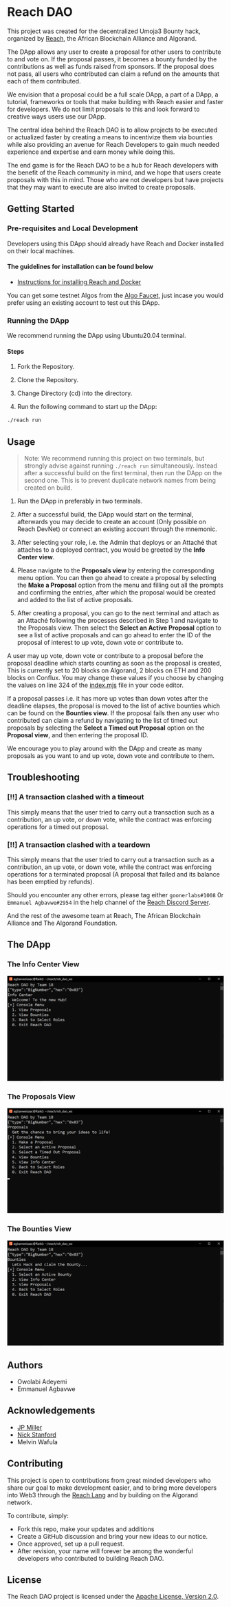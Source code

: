 # Reach DAO

This project was created for the decentralized Umoja3 Bounty hack, organized by [Reach](bit.ly/3GJm5ep), the African Blockchain Alliance and Algorand.

The DApp allows any user to create a proposal for other users to contribute to and vote on. If the proposal passes, it becomes a bounty funded by the contributions as well as funds raised from sponsors. If the proposal does not pass, all users who contributed can claim a refund on the amounts that each of them contributed.  

We envision that a proposal could be a full scale DApp, a part of a DApp, a tutorial, frameworks or tools that make building with Reach easier and faster for developers. We do not limit proposals to this and look forward to creative ways users use our DApp.  

The central idea behind the Reach DAO is to allow projects to be executed or actualized faster by creating a means to incentivize them via bounties while also providing an avenue for Reach Developers to gain much needed experience and expertise and earn money while doing this.  

The end game is for the Reach DAO to be a hub for Reach developers with the benefit of the Reach community in mind, and we hope that users create proposals with this in mind.
Those who are not developers but have projects that they may want to execute are also invited to create proposals.

## Getting Started

### Pre-requisites and Local Development

Developers using this DApp should already have Reach and Docker installed on their local machines.

#### The guidelines for installation can be found below

- [Instructions for installing Reach and Docker](https://docs.reach.sh/quickstart/#qs-win-install)

You can get some testnet Algos from the [Algo Faucet](https://bank.testnet.algorand.network/), just incase you would prefer using an existing account to test out this DApp.

### Running the DApp

We recommend running the DApp using Ubuntu20.04 terminal.

#### Steps

1. Fork the Repository.

2. Clone the Repository.

3. Change Directory (cd) into the directory.

4. Run the following command to start up the DApp:  

```sh
./reach run
```

## Usage

>Note: We recommend running this project on two terminals, but strongly advise against running `./reach run` simultaneously. Instead after a successful build on the first terminal, then run the DApp on the second one. This is to prevent duplicate network names from being created on build.

1. Run the DApp in preferably in two terminals.

2. After a successful build, the DApp would start on the terminal, afterwards you may decide to create an account (Only possible on Reach DevNet) or connect an existing account through the mnemonic.

3. After selecting your role, i.e. the Admin that deploys or an Attaché that attaches to a deployed contract, you would be greeted by the **Info Center view**.

4. Please navigate to the **Proposals view** by entering the corresponding menu option. You can then go ahead to create a proposal by selecting the **Make a Proposal** option from the menu and  filling out all the prompts and confirming the entries, after which the proposal would be created and added to the list of active proposals.  

5. After creating a proposal, you can go to the next terminal and attach as an Attaché following the processes described in Step 1 and navigate to the Proposals view. Then select the **Select an Active Proposal** option to see a list of active proposals and can go ahead to enter the ID of the proposal of interest to up vote, down vote or contribute to.  

A user may up vote, down vote or contribute to a proposal before the proposal deadline which starts counting as soon as the proposal is created, This is currently set to 20 blocks on Algorand, 2 blocks on ETH and 200 blocks on Conflux. You may change these values if you choose by changing the values on line 324 of the [index.mjs](./index.mjs) file in your code editor.  

If a proposal passes i.e. it has more up votes than down votes after the deadline elapses, the proposal is moved to the list of active bounties which can be found on the **Bounties view**. If the proposal fails then any user who contributed can claim a refund by navigating to the list of timed out proposals by selecting the **Select a Timed out Proposal** option on the **Proposal view**, and then entering the proposal ID.  

We encourage you to play around with the DApp and create as many proposals as you want to and up vote, down vote and contribute to them.  

## Troubleshooting

### [‼] A transaction clashed with a timeout

This simply means that the user tried to carry out a transaction such as a contribution, an up vote, or down vote, while the contract was enforcing operations for a timed out proposal.

### [‼] A transaction clashed with a teardown

This simply means that the user tried to carry out a transaction such as a contribution, an up vote, or down vote, while the contract was enforcing operations for a terminated proposal (A proposal that failed and its balance has been emptied by refunds).

Should you encounter any other errors, please tag either `goonerlabs#1008` 0r `Emmanuel Agbavwe#2954` in the help channel of the [Reach Discord Server](bit.ly/3BnPyKd).  

And the rest of the awesome team at Reach, The African Blockchain Alliance and The Algorand Foundation.

## The DApp

### The Info Center View

![InfoCenter](images/InfoCenter.png)

### The Proposals View

![Proposals](images/Proposals.png)

### The Bounties View

![Bounties](images/Bounties.png)

## Authors

- Owolabi Adeyemi
- Emmanuel Agbavwe

## Acknowledgements  

- [JP Miller](https://github.com/TheChronicMonster)
- [Nick Stanford](https://github.com/nstanford5)
- Melvin Wafula  

## Contributing

This project is open to contributions from great minded developers who share our goal to make development easier, and to bring more developers into Web3 through the [Reach Lang](https://github.com/Aro1914/Reach-Lang) and by building on the Algorand network.  

To contribute, simply:

- Fork this repo, make your updates and additions
- Create a GitHub discussion and bring your new ideas to our notice.
- Once approved, set up a pull request.
- After revision, your name will forever be among the wonderful developers who contributed to building Reach DAO.  

## License

The Reach DAO project is licensed under the [Apache License, Version 2.0](./LICENSE).
